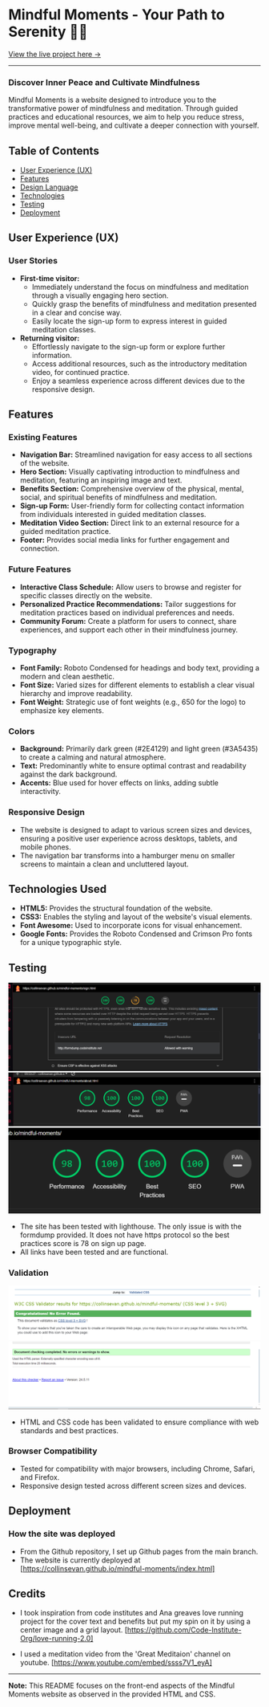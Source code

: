 # Mindful Moments - Your Path to Serenity 🧘‍♂️

[View the live project here →]([https://collinsevan.github.io/mindful-moments/])

---

### Discover Inner Peace and Cultivate Mindfulness

Mindful Moments is a website designed to introduce you to the transformative power of mindfulness and meditation. Through guided practices and educational resources, we aim to help you reduce stress, improve mental well-being, and cultivate a deeper connection with yourself.

## Table of Contents

- [User Experience (UX)](#user-experience-ux)
- [Features](#existing-features)
- [Design Language](#design-language)
- [Technologies](#technologies)
- [Testing](#testing)
- [Deployment](#deployment)

## User Experience (UX)

### User Stories

- **First-time visitor:**
    - Immediately understand the focus on mindfulness and meditation through a visually engaging hero section.
    - Quickly grasp the benefits of mindfulness and meditation presented in a clear and concise way.
    - Easily locate the sign-up form to express interest in guided meditation classes.
- **Returning visitor:**
    - Effortlessly navigate to the sign-up form or explore further information.
    - Access additional resources, such as the introductory meditation video, for continued practice.
    - Enjoy a seamless experience across different devices due to the responsive design.

## Features

### Existing Features

- **Navigation Bar:** Streamlined navigation for easy access to all sections of the website.
- **Hero Section:** Visually captivating introduction to mindfulness and meditation, featuring an inspiring image and text.
- **Benefits Section:** Comprehensive overview of the physical, mental, social, and spiritual benefits of mindfulness and meditation.
- **Sign-up Form:** User-friendly form for collecting contact information from individuals interested in guided meditation classes.
- **Meditation Video Section:** Direct link to an external resource for a guided meditation practice.
- **Footer:** Provides social media links for further engagement and connection.

### Future Features

- **Interactive Class Schedule:** Allow users to browse and register for specific classes directly on the website.
- **Personalized Practice Recommendations:** Tailor suggestions for meditation practices based on individual preferences and needs.
- **Community Forum:** Create a platform for users to connect, share experiences, and support each other in their mindfulness journey.

### Typography

- **Font Family:** Roboto Condensed for headings and body text, providing a modern and clean aesthetic.
- **Font Size:** Varied sizes for different elements to establish a clear visual hierarchy and improve readability.
- **Font Weight:** Strategic use of font weights (e.g., 650 for the logo) to emphasize key elements.

### Colors

- **Background:** Primarily dark green (#2E4129) and light green (#3A5435) to create a calming and natural atmosphere.
- **Text:** Predominantly white to ensure optimal contrast and readability against the dark background.
- **Accents:** Blue used for hover effects on links, adding subtle interactivity.

### Responsive Design

- The website is designed to adapt to various screen sizes and devices, ensuring a positive user experience across desktops, tablets, and mobile phones.
- The navigation bar transforms into a hamburger menu on smaller screens to maintain a clean and uncluttered layout.

## Technologies Used

- **HTML5:** Provides the structural foundation of the website.
- **CSS3:** Enables the styling and layout of the website's visual elements.
- **Font Awesome:** Used to incorporate icons for visual enhancement.
- **Google Fonts:** Provides the Roboto Condensed and Crimson Pro fonts for a unique typographic style.

## Testing
![Sign-up-audit](assets/images/sign-test-formdump.png)
![About-us-audit](assets/images/about-lighthouse.png)
![Index-audit](assets/images/index-lighthouse.png)
- The site has been tested with lighthouse. The only issue is with the formdump provided. It does not have https protocol so the best practices score is 78 on sign up page. 
- All links have been tested and are functional.

### Validation
![CSS Validated](assets/images/css-validated.png)
![HTML Validated](assets/images/html-validated.png)
- HTML and CSS code has been validated to ensure compliance with web standards and best practices.

### Browser Compatibility

- Tested for compatibility with major browsers, including Chrome, Safari, and Firefox.
- Responsive design tested across different screen sizes and devices.

## Deployment

### How the site was deployed

- From the Github repository, I set up Github pages from the main branch.
- The website is currently deployed at [https://collinsevan.github.io/mindful-moments/index.html]

## Credits

- I took inspiration from code institutes and Ana greaves love running project for the cover text and benefits but put my spin on it by using a center image and a grid layout. [https://github.com/Code-Institute-Org/love-running-2.0]

- I used a meditation video from the 'Great Meditaion' channel on youtube. [https://www.youtube.com/embed/ssss7V1_eyA]

---

**Note:** This README focuses on the front-end aspects of the Mindful Moments website as observed in the provided HTML and CSS.
